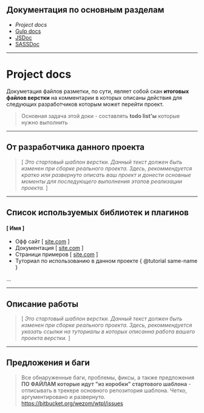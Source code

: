 ## Документация по основным разделам

- *Project docs*
- [Gulp docs](../gulp/index.html)
- [JSDoc](../jsdoc/index.html)
- [SASSDoc](../sassdoc/index.html)
-----

# Project docs

Докуметация файлов разметки, по сути, являет собой скан **итоговых файлов верстки** на комментарии в которых описаны действия для следующих разработчиков которым может перейти проект.

> Основная задача этой доки - составлять **todo list'ы** которые нужно выполнить

-----

## От разработчика данного проекта

> [ *Это стартовый шаблон верстки. Данный текст должен быть изменен при сборке реального проекта. Здесь, рекоммендуется кратко или развернуто описать ваш проект и донести основные моменты для последующего выполнения этапов реализации проекта.* ]

-----

## Список используемых библиотек и плагинов

#### [ Имя ]

- Офф сайт [ [site.com](#) ]
- Документация [ [site.com](#) ]
- Страници примеров [ [site.com](#) ]
- Туториал по использованию в данном проекте { @tutorial same-name }

...

-----

## Описание работы

> [ *Это стартовый шаблон верстки. Данный текст должен быть изменен при сборке реального проекта. Здесь, рекоммендуется указать ссылки на туториалы в которых описанна работа вашего проекта верстки.* ]

-----

## Предложения и баги

> Все обнаруженные баги, проблемы, фиксы, а также предложения **ПО ФАЙЛАМ которые идут "из коробки" стартового шаблона** - отписывать в трекере основного репозитория шаблона. Четко, аргументировано и развернуто.
> <a href="https://bitbucket.org/wezom/wtpl/issues" target="_blank">https://bitbucket.org/wezom/wtpl/issues</a>
